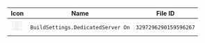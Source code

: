| Icon | Name | File ID |
| ---  | ---  | ---     |
| ![](BuildSettings.DedicatedServer%20On.png) | `BuildSettings.DedicatedServer On` | `3297296290159596267` |
